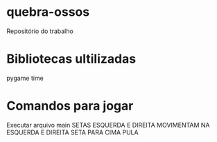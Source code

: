 # quebra-ossos
Repositório do trabalho

# Bibliotecas ultilizadas
pygame
time

# Comandos para jogar
Executar arquivo main
SETAS ESQUERDA E DIREITA MOVIMENTAM NA ESQUERDA E DIREITA
SETA PARA CIMA PULA
